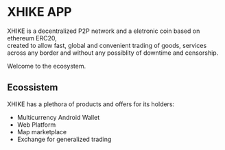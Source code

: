 # XHIKE APP
XHIKE is a decentralized P2P network and a eletronic coin based on ethereum ERC20,<br>
created to allow fast, global and convenient trading of goods, services <br/>
across any border and without any possiblity of downtime and censorship.<br/>

Welcome to the ecosystem.

## Ecossistem
XHIKE has a plethora of products and offers for its holders:

* Multicurrency Android Wallet
* Web Platform
* Map marketplace
* Exchange for generalized trading
